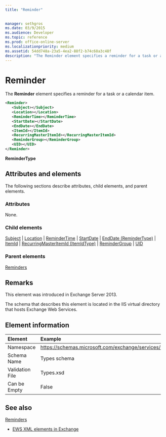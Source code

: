 ```yaml
---
title: "Reminder"
 
 
manager: sethgros
ms.date: 03/9/2015
ms.audience: Developer
ms.topic: reference
ms.prod: office-online-server
ms.localizationpriority: medium
ms.assetid: 54dd748a-23a5-4ea2-88f2-b74c68a3c48f
description: "The Reminder element specifies a reminder for a task or a calendar item."
---
```


# Reminder

The **Reminder** element specifies a reminder for a task or a calendar item. 
  
```XML
<Reminder>
   <Subject></Subject>
   <Location></Location>
   <ReminderTime></ReminderTime>
   <StartDate></StartDate>
   <EndDate></EndDate>
   <ItemId></ItemId>
   <RecurringMasterItemId></RecurringMasterItemId>
   <ReminderGroup></ReminderGroup>
   <UID></UID>
</Reminder>

```

 **ReminderType**
## Attributes and elements

The following sections describe attributes, child elements, and parent elements.
  
### Attributes

None.
  
### Child elements

[Subject](subject.md) | [Location](location.md) | [ReminderTime](remindertime.md) | [StartDate](startdate.md) | [EndDate (ReminderType)](enddate-remindertype.md) | [ItemId](itemid.md) | [RecurringMasterItemId (ItemIdType)](recurringmasteritemid-itemidtype.md) | [ReminderGroup](remindergroup.md) | [UID](uid.md)
  
### Parent elements

[Reminders](reminders.md)
  
## Remarks

This element was introduced in Exchange Server 2013.
  
The schema that describes this element is located in the IIS virtual directory that hosts Exchange Web Services.
  
## Element information

| Element | Example |
|:-----|:-----|
|Namespace  <br/> |https://schemas.microsoft.com/exchange/services/2006/types  <br/> |
|Schema Name  <br/> |Types schema  <br/> |
|Validation File  <br/> |Types.xsd  <br/> |
|Can be Empty  <br/> |False  <br/> |
   
## See also



[Reminders](reminders.md)


- [EWS XML elements in Exchange](ews-xml-elements-in-exchange.md)


